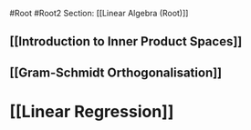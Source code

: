 #Root #Root2 Section: [[Linear Algebra (Root)]]
## [[Introduction to Inner Product Spaces]]
## [[Gram-Schmidt Orthogonalisation]]

# [[Linear Regression]]
